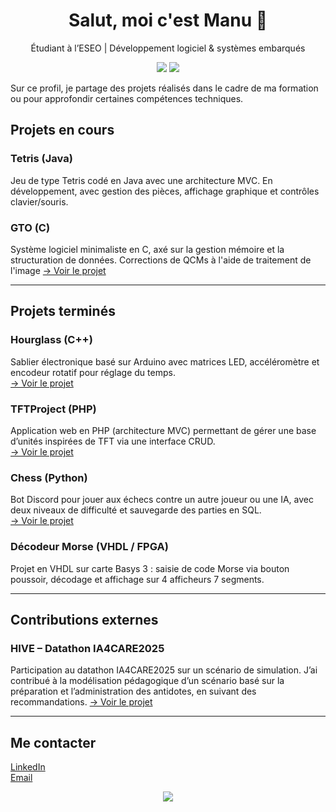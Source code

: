 <h1 align="center">Salut, moi c'est Manu 👋</h1>
<p align="center">
Étudiant à l’ESEO | Développement logiciel & systèmes embarqués

<p align="center">
  <img src="https://img.shields.io/badge/Langages-Python%2C%20PHP%2C%20Java%2C%20C%2C%20VHDL-lightgrey" />
  <img src="https://img.shields.io/badge/Logiciels-VisualStudioCode%2C%20PhpStorm%20IDEA%2C%20IntelliJ%2C%20CLion%2C%20MySQL%20Workbench-lightgrey" />
</p>
 
Sur ce profil, je partage des projets réalisés dans le cadre de ma formation ou pour approfondir certaines compétences techniques.  

## Projets en cours

### Tetris (Java)  
Jeu de type Tetris codé en Java avec une architecture MVC. En développement, avec gestion des pièces, affichage graphique et contrôles clavier/souris.

### GTO (C)  
Système logiciel minimaliste en C, axé sur la gestion mémoire et la structuration de données. Corrections de QCMs à l'aide de traitement de l'image
[→ Voir le projet](https://github.com/M4nu3k3/GTO)

---

## Projets terminés

### Hourglass (C++)  
Sablier électronique basé sur Arduino avec matrices LED, accéléromètre et encodeur rotatif pour réglage du temps.  
[→ Voir le projet](https://github.com/M4nu3k3/Hourglass)

### TFTProject (PHP)  
Application web en PHP (architecture MVC) permettant de gérer une base d’unités inspirées de TFT via une interface CRUD.  
[→ Voir le projet](https://github.com/M4nu3k3/TFTProject)

### Chess (Python)  
Bot Discord pour jouer aux échecs contre un autre joueur ou une IA, avec deux niveaux de difficulté et sauvegarde des parties en SQL.  
[→ Voir le projet](https://github.com/lSkyCraftl/Chess)

### Décodeur Morse (VHDL / FPGA)  
Projet en VHDL sur carte Basys 3 : saisie de code Morse via bouton poussoir, décodage et affichage sur 4 afficheurs 7 segments.

---

## Contributions externes

### HIVE – Datathon IA4CARE2025  
Participation au datathon IA4CARE2025 sur un scénario de simulation.
J’ai contribué à la modélisation pédagogique d’un scénario basé sur la préparation et l’administration des antidotes, en suivant des recommandations.
[→ Voir le projet](https://github.com/LucasMorize/HIVE)

---

## Me contacter

[LinkedIn](https://www.linkedin.com/in/ton-profil)  
[Email](mailto:ton.email@domain.com)

<p align="center">
  <img src="https://github-readme-stats.vercel.app/api?username=M4nu3k3&show_icons=true&theme=default&hide_title=true" />
</p>


